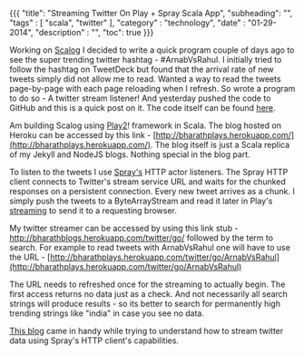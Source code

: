{{{
    "title": "Streaming Twitter On Play + Spray Scala App",
    "subheading": "",
    "tags" : [ "scala", "twitter" ],
    "category" : "technology",
    "date" : "01-29-2014",
    "description" : "",
    "toc": true
}}}

Working on [Scalog](http://bharathwrites.in/posts/scala-projects-in-the-making/#scalog) I decided to write a quick program couple of days ago to see the super trending twitter hashtag - #ArnabVsRahul. I initially tried to follow the hashtag on TweetDeck but found that the arrival rate of new tweets simply did not allow me to read. Wanted a way to read the tweets page-by-page with each page reloading when I refresh. So wrote a program to do so - A twitter stream listener! And yesterday pushed the code to GitHub and this is a quick post on it. The code itself can be found [here](https://github.com/bharath12345/playing).

Am building Scalog using [Play2](http://www.playframework.com/)! framework in Scala. The blog hosted on Heroku can be accessed by this link - [http://bharathplays.herokuapp.com/](http://bharathplays.herokuapp.com/). The blog itself is just a Scala replica of my Jekyll and NodeJS blogs. Nothing special in the blog part.

To listen to the tweets I use [Spray's](http://spray.io/) HTTP actor listeners. The Spray HTTP client connects to Twitter's stream service URL and waits for the chunked responses on a persistent connection. Every new tweet arrives as a chunk. I simply push the tweets to a ByteArrayStream and read it later in Play's [streaming](http://www.playframework.com/documentation/2.2.x/ScalaStream) to send it to a requesting browser.

My twitter streamer can be accessed by using this link stub - http://bharathblogs.herokuapp.com/twitter/go/ followed by the term to search. For example to read tweets with ArnabVsRahul one will have to use the URL - [http://bharathplays.herokuapp.com/twitter/go/ArnabVsRahul](http://bharathplays.herokuapp.com/twitter/go/ArnabVsRahul)

The URL needs to refreshed once for the streaming to actually begin. The first access returns no data just as a check. And not necessarily all search strings will produce results - so its better to search for permanently high trending strings like "india" in case you see no data.

[This blog](http://www.cakesolutions.net/teamblogs/2013/12/08/streaming-twitter-api-in-akka-and-spray/) came in handy while trying to understand how to stream twitter data using Spray's HTTP client's capabilities.


